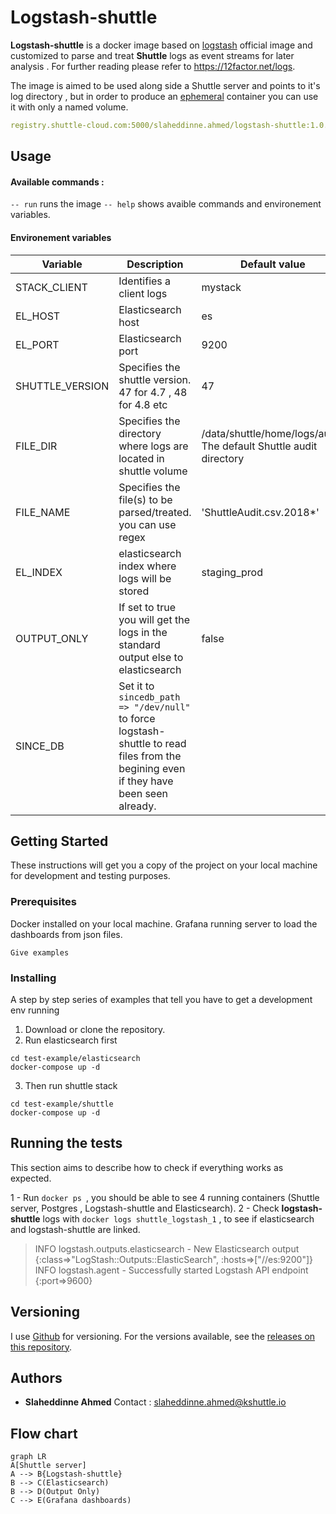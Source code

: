  
# Logstash-shuttle

**Logstash-shuttle** is a docker image  based on [logstash](https://hub.docker.com/r/library/logstash/tags/) official image and customized to parse and treat **Shuttle** logs as event streams for later analysis . 
For further reading please refer to https://12factor.net/logs.

The image is aimed to be used along side  a Shuttle server and points to it's log directory , but in order to produce an [ephemeral](https://docs.docker.com/develop/develop-images/dockerfile_best-practices/#containers-should-be-ephemeral) container you can use it with only a named volume.
```yaml
registry.shuttle-cloud.com:5000/slaheddinne.ahmed/logstash-shuttle:1.0.1
``` 
## Usage
#### Available commands  : 
   `-- run` runs the image
   `-- help` shows avaible commands and environement variables.
#### Environement variables
|Variable |Description  |Default value  |
|--|--|--|
|  STACK_CLIENT| Identifies a client logs  |mystack |
|  EL_HOST| Elasticsearch host  |es|
|  EL_PORT| Elasticsearch port  |9200|
| SHUTTLE_VERSION| Specifies the shuttle version. 47 for 4.7 , 48 for 4.8 etc  |47|
|  FILE_DIR| Specifies the directory where logs are located in shuttle volume |/data/shuttle/home/logs/audit. The default Shuttle audit directory|
|  FILE_NAME| Specifies the file(s) to be parsed/treated. you can use regex |'ShuttleAudit.csv.2018*'|
|  EL_INDEX|elasticsearch index where logs will be stored|staging_prod|
|  OUTPUT_ONLY| If set to true you will get the logs in the standard output else to elasticsearch |false|
|  SINCE_DB| Set it to `sincedb_path => "/dev/null"` to force logstash-shuttle to read files from the begining even if they have been seen already.|


## Getting Started

These instructions will get you a copy of  the project on your local machine for development and testing purposes.

### Prerequisites
Docker installed on your local machine.
Grafana running server to load the dashboards from json files.
```
Give examples
```

### Installing

A step by step series of examples that tell you have to get a development env running
 1. Download or clone the repository. 
 2. Run elasticsearch first

```
cd test-example/elasticsearch
docker-compose up -d
```
3. Then run shuttle stack
```
cd test-example/shuttle
docker-compose up -d
```



## Running the tests

This section aims to describe how to check if everything works as expected.

1 -  Run `docker ps `, you should be able to see 4 running containers (Shuttle server, Postgres , Logstash-shuttle and Elasticsearch).
2 - Check **logstash-shuttle** logs with `docker logs shuttle_logstash_1` , to see if elasticsearch and logstash-shuttle are linked. 
> INFO  logstash.outputs.elasticsearch - New Elasticsearch output {:class=>"LogStash::Outputs::ElasticSearch", :hosts=>["//es:9200"]}
> INFO  logstash.agent - Successfully started Logstash API endpoint {:port=>9600}


## Versioning

I use [Github](https://github.com/) for versioning. For the versions available, see the [releases on this repository](https://github.com/slassh/logstash-shuttle/releases). 

## Authors

* **Slaheddinne Ahmed** 
Contact : slaheddinne.ahmed@kshuttle.io

## Flow chart

```mermaid
graph LR
A[Shuttle server]
A --> B{Logstash-shuttle}
B --> C(Elasticsearch)
B --> D(Output Only)
C --> E(Grafana dashboards) 
```